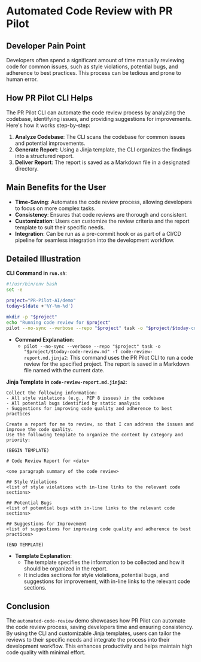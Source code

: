 # Automated Code Review with PR Pilot

## Developer Pain Point

Developers often spend a significant amount of time manually reviewing code for common issues, such as style violations, potential bugs, and adherence to best practices. This process can be tedious and prone to human error.

## How PR Pilot CLI Helps

The PR Pilot CLI can automate the code review process by analyzing the codebase, identifying issues, and providing suggestions for improvements. Here's how it works step-by-step:

1. **Analyze Codebase**: The CLI scans the codebase for common issues and potential improvements.
2. **Generate Report**: Using a Jinja template, the CLI organizes the findings into a structured report.
3. **Deliver Report**: The report is saved as a Markdown file in a designated directory.

## Main Benefits for the User

- **Time-Saving**: Automates the code review process, allowing developers to focus on more complex tasks.
- **Consistency**: Ensures that code reviews are thorough and consistent.
- **Customization**: Users can customize the review criteria and the report template to suit their specific needs.
- **Integration**: Can be run as a pre-commit hook or as part of a CI/CD pipeline for seamless integration into the development workflow.

## Detailed Illustration

**CLI Command in `run.sh`**:
```bash
#!/usr/bin/env bash
set -e

project="PR-Pilot-AI/demo"
today=$(date +'%Y-%m-%d')

mkdir -p "$project"
echo "Running code review for $project"
pilot --no-sync --verbose --repo "$project" task -o "$project/$today-code-review.md" -f code-review-report.md.jinja2
```
- **Command Explanation**:
  - `pilot --no-sync --verbose --repo "$project" task -o "$project/$today-code-review.md" -f code-review-report.md.jinja2`: This command uses the PR Pilot CLI to run a code review for the specified project. The report is saved in a Markdown file named with the current date.

**Jinja Template in `code-review-report.md.jinja2`**:
```jinja
Collect the following information:
- All style violations (e.g., PEP 8 issues) in the codebase
- All potential bugs identified by static analysis
- Suggestions for improving code quality and adherence to best practices

Create a report for me to review, so that I can address the issues and improve the code quality.
Use the following template to organize the content by category and priority:

(BEGIN TEMPLATE)

# Code Review Report for <date>

<one paragraph summary of the code review>

## Style Violations
<list of style violations with in-line links to the relevant code sections>

## Potential Bugs
<list of potential bugs with in-line links to the relevant code sections>

## Suggestions for Improvement
<list of suggestions for improving code quality and adherence to best practices>

(END TEMPLATE)
```
- **Template Explanation**:
  - The template specifies the information to be collected and how it should be organized in the report.
  - It includes sections for style violations, potential bugs, and suggestions for improvement, with in-line links to the relevant code sections.

## Conclusion

The `automated-code-review` demo showcases how PR Pilot can automate the code review process, saving developers time and ensuring consistency. By using the CLI and customizable Jinja templates, users can tailor the reviews to their specific needs and integrate the process into their development workflow. This enhances productivity and helps maintain high code quality with minimal effort.
